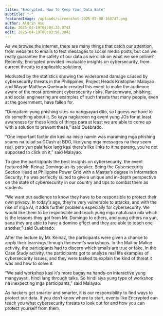 ```yaml
---
title: "Encrypted: How To Keep Your Data Safe"
subtitle: "-"
featuredImage: /uploads/screenshot-2025-07-08-160747.png
author: Aldrin Hsu
date: 2025-04-19T08:04:33.074Z
edit: 2025-04-19T08:03:56.304Z
---
```

As we browse the internet, there are many things that catch our attention, from websites to emails to text messages to social media posts, but can we really guarantee the safety of our data as we click on what we see online? Recently, Encrypted provided invaluable insights on cybersecurity, from current threats to applicable solutions.

Motivated by the statistics showing the widespread damage caused by cybersecurity threats in the Philippines, Project Heads Kristopher Malayao and Wayne Matthew Quebrado created this event to make the audience aware of the most prominent cybersecurity risks. Ransomware, phishing, and social engineering are examples of such threats that many people, even at the government, have fallen for.

“Dumadami yung phishing sites na nangyayari dito, so I guess we have to do something about it. So kaya nagkaroon ng event yung JOs for at least awareness for these kinds of things para at least we are able to come up with a solution to prevent these,” said Quebrado.

“One important factor din kasi na inisip namin was maraming mga phishing scams na tulad sa GCash at BDO, like yung mga messages na they seem real, pero yun pala fake lang kasi there's like links to it na parang, you're not supposed to click on it,” said Malayao.

To give the participants the best insights on cybersecurity, the event featured Mr. Keinaz Domingo as its speaker. Being the Cybersecurity Section Head at Philippine Power Grid with a Master’s degree in Information Security, he was perfectly suited to give a unique and in-depth perspective on the state of cybersecurity in our country and tips to combat them as students.

“We want our audience to know they have to be responsible to protect their own privacy. In today's age, they’re very vulnerable to attacks, and with the rise of mga AI, it adds further problems especially for cybersecurity. We would like them to be responsible and teach yung mga natutunan nila which is the lessons they got from Mr. Domingo to others, and yung others na yun, sana they are able to have a domino effect and they are able to teach one another,” said Quebrado.

After the lecture by Mr. Keinaz, the participants were given a chance to apply their learnings through the event’s workshops. In the Mail or Malice activity, the participants had to discern which emails are true or fake. In the Case Study activity, the participants got to analyze real life examples of cybersecurity issues, and they were tasked to explain the kind of threat it was and how to solve it.

“We said workshop kasi it's more bagay na hands-on interactive yung mangyayari, hindi lang through talks. So hindi siya yung type of workshop na inexpect ng mga participants,” said Malayao.

As hackers get smarter and smarter, it is our responsibility to find ways to protect our data. If you don’t know where to start, events like Encrypted can teach you what cybersecurity threats to look out for and how you can protect yourself from them.